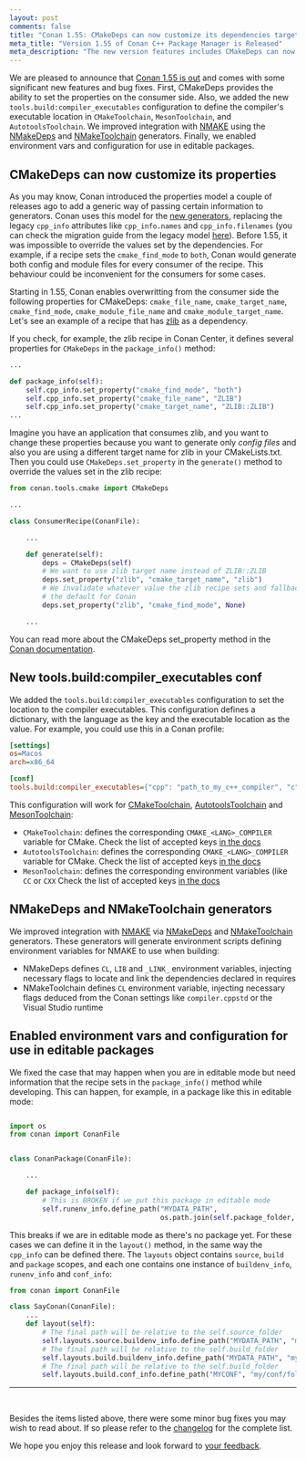 ```yaml
---
layout: post
comments: false
title: "Conan 1.55: CMakeDeps can now customize its dependencies target names, files and types, new tools.build:compiler_executables conf, new NMakeDeps and NMakeToolchain integration, env-vars and conf enabled for editables"
meta_title: "Version 1.55 of Conan C++ Package Manager is Released" 
meta_description: "The new version features includes CMakeDeps can now customize its dependencies target names, files and types, new tools.build:compiler_executables conf and much more..."
---
```


We are pleased to announce that [Conan 1.55 is
out](https://github.com/conan-io/conan/releases/tag/1.55.0) and comes with some
significant new features and bug fixes. First, CMakeDeps provides the ability to set the
properties on the consumer side. Also, we added the new `tools.build:compiler_executables`
configuration to define the compiler's executable location in ``CMakeToolchain``,
``MesonToolchain``, and ``AutotoolsToolchain``. We improved integration with
[NMAKE](https://learn.microsoft.com/en-us/cpp/build/reference/nmake-reference) using the
[NMakeDeps](https://docs.conan.io/en/latest/reference/conanfile/tools/microsoft.html#nmakedeps)
and
[NMakeToolchain](https://docs.conan.io/en/latest/reference/conanfile/tools/microsoft.html#nmaketoolchain)
generators. Finally, we enabled environment vars and configuration for use in editable
packages.


## CMakeDeps can now customize its properties

As you may know, Conan introduced the properties model a couple of releases ago to add a
generic way of passing certain information to generators. Conan uses this model for the
[new generators](https://docs.conan.io/en/latest/reference/conanfile/tools.html),
replacing the legacy `cpp_info` attributes like `cpp_info.names` and `cpp_info.filenames`
(you can check the migration guide from the legacy model
[here](https://docs.conan.io/en/latest/migrating_to_2.0/properties.html)). Before 1.55, it
was impossible to override the values set by the dependencies. For example, if a recipe
sets the `cmake_find_mode` to `both`, Conan would generate both config and module files
for every consumer of the recipe. This behaviour could be inconvenient for the consumers
for some cases.

Starting in 1.55, Conan enables overwritting from the consumer side the following
properties for CMakeDeps: `cmake_file_name`, `cmake_target_name`, `cmake_find_mode`,
`cmake_module_file_name` and `cmake_module_target_name`. Let's see an example of a recipe
that has
[zlib](https://github.com/conan-io/conan-center-index/blob/master/recipes/zlib/all/conanfile.py)
as a dependency.

If you check, for example, the zlib recipe in Conan Center, it defines several properties
for ``CMakeDeps`` in the `package_info()` method:

```python
...

def package_info(self):
    self.cpp_info.set_property("cmake_find_mode", "both")
    self.cpp_info.set_property("cmake_file_name", "ZLIB")
    self.cpp_info.set_property("cmake_target_name", "ZLIB::ZLIB")
...

```

Imagine you have an application that consumes zlib, and you want to change these
properties because you want to generate only *config files* and also you are using a
different target name for zlib in your CMakeLists.txt. Then you could use
`CMakeDeps.set_property` in the `generate()` method to override the values set in the zlib
recipe:


```python
from conan.tools.cmake import CMakeDeps

...

class ConsumerRecipe(ConanFile):

    ...

    def generate(self):
        deps = CMakeDeps(self)
        # We want to use zlib target name instead of ZLIB::ZLIB
        deps.set_property("zlib", "cmake_target_name", "zlib")
        # We invalidate whatever value the zlib recipe sets and fallback to
        # the default for Conan
        deps.set_property("zlib", "cmake_find_mode", None)

    ...
```

You can read more about the CMakeDeps set_property method in the [Conan
documentation](https://docs.conan.io/en/latest/reference/conanfile/tools/cmake/cmakedeps.html#set-property).


## New tools.build:compiler_executables conf

We added the ``tools.build:compiler_executables`` configuration to set the location to the
compiler executables. This configuration defines a dictionary, with the language as the
key and the executable location as the value. For example, you could use this in a Conan
profile:

```ini
[settings]
os=Macos
arch=x86_64

[conf]
tools.build:compiler_executables={"cpp": "path_to_my_c++_compiler", "c": "path_to_my_c_compiler"}
```

This configuration will work for
[CMakeToolchain](https://docs.conan.io/en/latest/reference/conanfile/tools/cmake/cmaketoolchain.html),
[AutotoolsToolchain](https://docs.conan.io/en/latest/reference/conanfile/tools/gnu/autotoolstoolchain.html)
and
[MesonToolchain](https://docs.conan.io/en/latest/reference/conanfile/tools/meson/mesontoolchain.html):

- ``CMakeToolchain``: defines the corresponding `CMAKE_<LANG>_COMPILER` variable for CMake.
  Check the list of accepted keys [in the
  docs](https://docs.conan.io/en/latest/reference/conanfile/tools/cmake/cmaketoolchain.html#conf)
- ``AutotoolsToolchain``: defines the corresponding `CMAKE_<LANG>_COMPILER` variable for
  CMake. Check the list of accepted keys [in the
  docs](https://docs.conan.io/en/latest/reference/conanfile/tools/gnu/autotoolstoolchain.html#conf)
- ``MesonToolchain``: defines the corresponding environment variables (like `CC` or `CXX`
  Check the list of accepted keys [in the
  docs](https://docs.conan.io/en/latest/reference/conanfile/tools/gnu/autotoolstoolchain.html#conf)

## NMakeDeps and NMakeToolchain generators

We improved integration with
[NMAKE](https://learn.microsoft.com/en-us/cpp/build/reference/nmake-reference) via
[NMakeDeps](https://docs.conan.io/en/latest/reference/conanfile/tools/microsoft.html#nmakedeps)
and
[NMakeToolchain](https://docs.conan.io/en/latest/reference/conanfile/tools/microsoft.html#nmaketoolchain)
generators. These generators will generate environment scripts defining environment
variables for NMAKE to use when building:

- NMakeDeps defines `CL`, `LIB` and `_LINK_` environment variables, injecting necessary flags to
  locate and link the dependencies declared in requires
- NMakeToolchain defines `CL` environment variable, injecting necessary flags deduced from
  the Conan settings like `compiler.cppstd` or the Visual Studio runtime

## Enabled environment vars and configuration for use in editable packages

We fixed the case that may happen when you are in editable mode but need information that
the recipe sets in the `package_info()` method while developing. This can happen, for
example, in a package like this in editable mode:

```python

import os
from conan import ConanFile


class ConanPackage(ConanFile):

    ...

    def package_info(self):
        # This is BROKEN if we put this package in editable mode
        self.runenv_info.define_path("MYDATA_PATH", 
                                     os.path.join(self.package_folder, "my/data/path"))
```

This breaks if we are in editable mode as there's no package yet. For these cases we can
define it in the ``layout()`` method, in the same way the ``cpp_info`` can be defined
there. The ``layouts`` object contains ``source``, ``build`` and ``package`` scopes, and
each one contains one instance of ``buildenv_info``, ``runenv_info`` and ``conf_info``:

```python
from conan import ConanFile

class SayConan(ConanFile):
    ...
    def layout(self):
        # The final path will be relative to the self.source_folder
        self.layouts.source.buildenv_info.define_path("MYDATA_PATH", "my/data/path")
        # The final path will be relative to the self.build_folder
        self.layouts.build.buildenv_info.define_path("MYDATA_PATH", "my/data/path")
        # The final path will be relative to the self.build_folder
        self.layouts.build.conf_info.define_path("MYCONF", "my/conf/folder")
```

---

<br>

Besides the items listed above, there were some minor bug fixes you may wish to read
about. If so please refer to the
[changelog](https://docs.conan.io/en/latest/changelog.html#nov-2022) for the complete
list.

We hope you enjoy this release and look forward to [your
feedback](https://github.com/conan-io/conan/issues).
